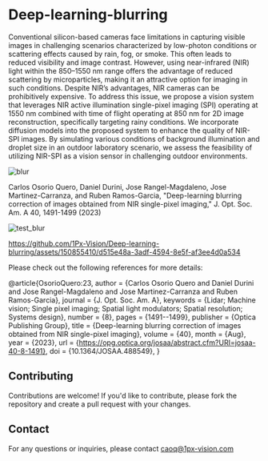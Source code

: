 # Deep-learning-blurring

Conventional silicon-based cameras face limitations in capturing visible images in challenging scenarios characterized by low-photon conditions or scattering effects caused by rain, fog, or smoke. This often leads to reduced visibility and image contrast. However, using near-infrared (NIR) light within the 850–1550 nm range offers the advantage of reduced scattering by microparticles, making it an attractive option for imaging in such conditions. Despite NIR’s advantages, NIR cameras can be prohibitively expensive. To address this issue, we propose a vision system that leverages NIR active illumination single-pixel imaging (SPI) operating at 1550 nm combined with time of flight operating at 850 nm for 2D image reconstruction, specifically targeting rainy conditions. We incorporate diffusion models into the proposed system to enhance the quality of NIR-SPI images. By simulating various conditions of background illumination and droplet size in an outdoor laboratory scenario, we assess the feasibility of utilizing NIR-SPI as a vision sensor in challenging outdoor environments.

![blur](https://github.com/1Px-Vision/Deep-learning-blurring/assets/150855410/4887f23b-3e87-4baf-9ea4-812529d84074)


Carlos Osorio Quero, Daniel Durini, Jose Rangel-Magdaleno, Jose Martinez-Carranza, and Ruben Ramos-Garcia, "Deep-learning blurring correction of images obtained from NIR single-pixel imaging," J. Opt. Soc. Am. A 40, 1491-1499 (2023)

![test_blur](https://github.com/1Px-Vision/Deep-learning-blurring/assets/150855410/f8248345-7aa6-4bb8-888f-2ffbc27319d7)

https://github.com/1Px-Vision/Deep-learning-blurring/assets/150855410/d515e48a-3adf-4594-8e5f-af3ee4d0a534

Please check out the following references for more details:

@article{OsorioQuero:23,
author = {Carlos Osorio Quero and Daniel Durini and Jose Rangel-Magdaleno and Jose Martinez-Carranza and Ruben Ramos-Garcia},
journal = {J. Opt. Soc. Am. A},
keywords = {Lidar; Machine vision; Single pixel imaging; Spatial light modulators; Spatial resolution; Systems design},
number = {8},
pages = {1491--1499},
publisher = {Optica Publishing Group},
title = {Deep-learning blurring correction of images obtained from NIR single-pixel imaging},
volume = {40},
month = {Aug},
year = {2023},
url = {https://opg.optica.org/josaa/abstract.cfm?URI=josaa-40-8-1491},
doi = {10.1364/JOSAA.488549},
}


## Contributing
Contributions are welcome! If you'd like to contribute, please fork the repository and create a pull request with your changes.

## Contact
For any questions or inquiries, please contact caoq@1px-vision.com
